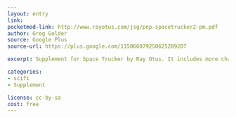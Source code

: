 ```yaml
---
layout: entry
link:
pocketmod-link: http://www.rayotus.com/jsg/pnp-spacetrucker2-pm.pdf
author: Greg Gelder
source: Google Plus
source-url: https://plus.google.com/115066079250625289207

excerpt: Supplement for Space Trucker by Ray Otus. It includes more characters, more trucks, more maniacs, more minions and monster, more planet names, and more missions! It also has a list of cool truck stops, a Galactic Citizen's Band radio jargon glossary, and a list of Swag/Style elements.

categories:
- scifi
- Supplement

license: cc-by-sa
cost: free
---
```

